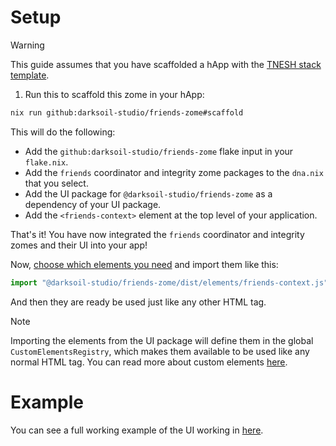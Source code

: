 # Setup

> [!WARNING]
> This guide assumes that you have scaffolded a hApp with the [TNESH stack template](https://darksoil.studio/tnesh-stack).

1. Run this to scaffold this zome in your hApp:

```bash
nix run github:darksoil-studio/friends-zome#scaffold
```

This will do the following:
  - Add the `github:darksoil-studio/friends-zome` flake input in your `flake.nix`.
  - Add the `friends` coordinator and integrity zome packages to the `dna.nix` that you select.
  - Add the UI package for `@darksoil-studio/friends-zome` as a dependency of your UI package.
  - Add the `<friends-context>` element at the top level of your application.

That's it! You have now integrated the `friends` coordinator and integrity zomes and their UI into your app!

Now, [choose which elements you need](/elements/friends-context.md) and import them like this:

```js
import "@darksoil-studio/friends-zome/dist/elements/friends-context.js";
```

And then they are ready be used just like any other HTML tag. 

> [!NOTE]
> Importing the elements from the UI package will define them in the global `CustomElementsRegistry`, which makes them available to be used like any normal HTML tag. You can read more about custom elements [here](https://darksoil.studio/tnesh-stack/guides/custom-elements).

# Example

You can see a full working example of the UI working in [here](https://github.com/darksoil-studio/friends-zome/blob/main/ui/demo/index.html).

